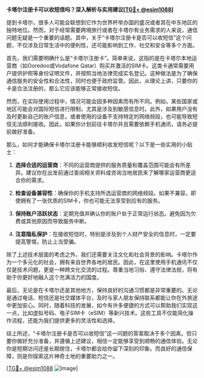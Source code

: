 **卡塔尔注册卡可以收短信吗？深入解析与实用建议[[TG💪+ @esim1088](https://t.me/s/esim1088)]**

提到卡塔尔，很多人可能会联想到它作为世界杯举办国的盛况或者其在中东地区的独特地位。然而，对于经常需要跨境旅行或者在卡塔尔有业务需求的人来说，通信问题无疑是一个重要的话题。其中，关于“卡塔尔注册卡是否可以收短信”这个问题，不仅涉及日常生活中的便利性，还可能影响到工作、社交和安全等多个方面。

首先，我们需要明确什么是“卡塔尔注册卡”。简单来说，这指的是在卡塔尔本地运营商（如Ooredoo或Vodafone Qatar）购买并激活的SIM卡。这类卡通常需要用户提供护照等身份证明文件，并按照当地法律完成实名登记。这种做法是为了确保通信服务的安全性和合法性，同时也便于政府监管。因此，从理论上讲，只要你的卡是合法注册的，那么它应该能够正常接收短信。

然而，在实际使用过程中，情况可能会因多种因素而有所不同。例如，某些国家或地区可能会对国际短信进行限制，尤其是涉及到敏感信息时。此外，如果用户没有及时更新自己的账户信息，或者使用的设备不支持特定的网络频段，也可能导致短信无法顺利接收。因此，如果你计划前往卡塔尔并且需要依赖手机通讯，请务必提前做好准备。

那么，如何才能确保卡塔尔注册卡能够顺利收发短信呢？以下是一些实用的小贴士：

1. **选择合适的运营商**：不同的运营商提供的服务质量和覆盖范围可能会有所差异。建议你在出发前通过查阅相关资料或咨询当地居民来了解哪家运营商更适合你的需求。
   
2. **检查设备兼容性**：确保你的手机支持所选运营商的网络频段。如果不兼容，即使拥有了一张优质的SIM卡，你也可能无法享受到应有的服务。

3. **保持账户活跃状态**：定期充值并确认你的账户处于正常运行状态。避免因为欠费或其他原因而导致服务中断。

4. **注意隐私保护**：在接收短信时，特别是涉及到个人财产安全的信息时，一定要提高警惕，防止上当受骗。

除了上述技术层面的考虑之外，我们还需要关注文化和社会背景的影响。卡塔尔作为一个多元化的社会，拥有来自世界各地的居民。因此，在这里使用手机通讯不仅仅是技术问题，更是一种跨文化交流的过程。尊重当地习俗、遵守法律法规，将有助于你更好地融入这个充满活力的国度。

最后，无论是在卡塔尔还是其他地方，保持良好的沟通习惯都是非常重要的。无论是通过电话、短信还是社交媒体平台，及时与家人朋友保持联系都能让你在外旅途中更加安心。同时，随着科技的发展，如今有许多便捷的方式可以帮助我们实现这一点，比如虚拟号码、电子SIM卡（eSIM）等新兴技术。这些工具不仅能简化操作流程，还能为我们提供更多的灵活性和选择。

综上所述，“卡塔尔注册卡是否可以收短信”这一问题的答案取决于多个因素。但只要你做好充分准备，并遵循上述建议，相信一定能够享受到顺畅的通信体验。无论你是短期访问还是长期居住，卡塔尔都会给你留下深刻的印象。而良好的通信保障，则是你探索这片神奇土地的重要助力之一。

[[TG💪+ @esim1088](https://t.me/s/esim1088) ![Image](https://i.postimg.cc/4NQfJmqS/Snipaste-2025-05-13-00-14-12.png)]